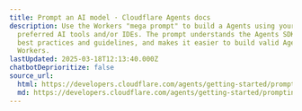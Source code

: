 ```yaml
---
title: Prompt an AI model · Cloudflare Agents docs
description: Use the Workers "mega prompt" to build a Agents using your
  preferred AI tools and/or IDEs. The prompt understands the Agents SDK APIs,
  best practices and guidelines, and makes it easier to build valid Agents and
  Workers.
lastUpdated: 2025-03-18T12:13:40.000Z
chatbotDeprioritize: false
source_url:
  html: https://developers.cloudflare.com/agents/getting-started/prompting/
  md: https://developers.cloudflare.com/agents/getting-started/prompting/index.md
---
```


